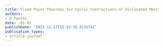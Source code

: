 ```yaml
---
title: Fixed Point Theorems for Cyclic Contractions of Dislocated Metric Space
authors:
- D Panthi
date: -01-01
publishDate: '2023-12-17T15:52:35.013574Z'
publication_types:
- article-journal
---
```

